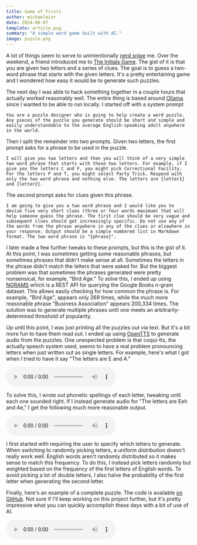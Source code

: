 ```yaml
---
title: Game of Firsts
author: michaelmior
date: 2024-08-07
template: article.pug
summary: "A simple word game built with AI."
image: puzzle.png
---
```


A lot of things seem to serve to unintentionally [nerd snipe](https://xkcd.com/356/) me.
Over the weekend, a friend introduced me to [The Initials Game](https://www.initialsgame.com/).
The gist of it is that you are given two letters and a series of clues.
The goal is to guess a two-word phrase that starts with the given letters.
It's a pretty entertaining game and I wondered how easy it would be to generate such puzzles.

The next day I was able to hack something together in a couple hours that actually worked reasonably well.
The entire thing is based around [Ollama](https://ollama.com/) since I wanted to be able to run locally.
I started off with a system prompt

```
You are a puzzle designer who is going to help create a word puzzle. Any pieces of the puzzle you generate should be short and simple and easily understandable to the average English-speaking adult anywhere in the world.
```

Then I split the remainder into two prompts.
Given two letters, the first prompt asks for a phrase to be used in the puzzle.

```
I will give you two letters and then you will think of a very simple two word phrase that starts with those two letters. For example, if I give you the letters C and F, you might pick Correctional Facility. For the letters P and T, you might select Party Trick. Respond with only the two word phrase and nothing else. The letters are {letter1} and {letter2}.
```

The second prompt asks for clues given this phrase.

```
I am going to give you a two word phrase and I would like you to devise five very short clues (three or four words maximum) that will help someone guess the phrase. The first clue should be very vague and subsequent clues should get increasingly specific. Do not use any of the words from the phrase anywhere in any of the clues or elsewhere in your response. Output should be a simple numbered list in Markdown format. The two word phrase is "{phrase}".
```

I later made a few further tweaks to these prompts, but this is the gist of it.
At this point, I was sometimes getting some reasonable phrases, but sometimes phrases that didn't make sense at all.
Sometimes the letters in the phrase didn't match the letters that were asked for.
But the biggest problem was that sometimes the phrases generated were pretty nonsensical, for example, "Bird Age."
To solve this, I ended up using [NGRAMS](https://ngrams.dev/) which is a REST API for querying the Google Books n-gram dataset.
This allows easily checking for how common the phrase is.
For example, "Bird Age", appears only 269 times, while the much more reasonable phrase "Business Association" appears 200,334 times.
The solution was to generate multiple phrases until one meets an arbitrarily-determined threshold of popularity.

Up until this point, I was just printing all the puzzles out via text.
But it's a bit more fun to have them read out.
I ended up using [OpenTTS](https://github.com/synesthesiam/opentts) to generate audio from the puzzles.
One unexpected problem is that coqui-tts, the actually speech system used, seems to have a real problem pronouncing letters when just written out as single letters.
For example, here's what I got when I tried to have it say "The letters are E and A."

<audio controls src="ae.wav"></audio>

To solve this, I wrote out phonetic spellings of each letter, tweaking until each one sounded right.
If I instead generate audio for "The letters are Eeh and Ae," I get the following much more reasonable output.

<audio controls src="ae2.wav"></audio>

I first started with requiring the user to specify which letters to generate.
When switching to randomly picking letters, a uniform distribution doesn't really work well.
English words aren't randomly distributed so it makes sense to match this frequency.
To do this, I instead pick letters randomly but weighted based on the frequency of the first letters of English words.
To avoid picking a lot of double letters, I also halve the probability of the first letter when generating the second letter.

Finally, here's an example of a complete puzzle.
The code is available [on GitHub](https://github.com/michaelmior/game-of-firsts).
Not sure if I'll keep working on this project further, but it's pretty impressive what you can quickly accomplish these days with a bit of use of AI.

<audio controls src="puzzle.wav"></audio>
